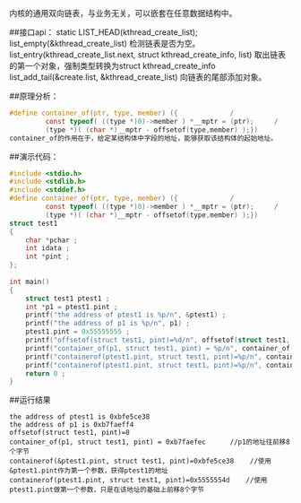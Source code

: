 内核的通用双向链表，与业务无关，可以嵌套在任意数据结构中。

##接口api：
static LIST_HEAD(kthread_create_list);
list_empty(&kthread_create_list)  检测链表是否为空。
list_entry(kthread_create_list.next,  struct kthread_create_info, list)  取出链表的第一个对象，强制类型转换为struct kthread_create_info
list_add_tail(&create.list, &kthread_create_list)   向链表的尾部添加对象。

##原理分析：
```c
#define container_of(ptr, type, member) ({             /
         const typeof( ((type *)0)->member ) *__mptr = (ptr);     /
         (type *)( (char *)__mptr - offsetof(type,member) );})
container_of的作用在于，给定某结构体中字段的地址，能够获取该结构体的起始地址。
```

##演示代码：
```c
#include <stdio.h>
#include <stdlib.h>
#include <stddef.h>
#define container_of(ptr, type, member) ({             /
         const typeof( ((type *)0)->member ) *__mptr = (ptr);     /
         (type *)( (char *)__mptr - offsetof(type,member) );})
struct test1
{
    char *pchar ;
    int idata ;
    int *pint ;
};
 
int main()
{
    struct test1 ptest1 ;
    int *p1 = ptest1.pint ;
    printf("the address of ptest1 is %p/n", &ptest1) ;
    printf("the address of p1 is %p/n", p1) ;
    ptest1.pint = 0x55555555 ;
    printf("offsetof(struct test1, pint)=%d/n", offsetof(struct test1, pint)) ;
    printf("container_of(p1, struct test1, pint) = %p/n", container_of(p1, struct test1, pint)) ;  //1
    printf("containerof(ptest1.pint, struct test1, pint)=%p/n", container_of(&ptest1.pint, struct test1, pint)) ;  //2
    printf("containerof(ptest1.pint, struct test1, pint)=%p/n", container_of(ptest1.pint, struct test1, pint)) ;    //3
    return 0 ;
}
``` 
##运行结果
```
the address of ptest1 is 0xbfe5ce38
the address of p1 is 0xb7faeff4
offsetof(struct test1, pint)=8
container_of(p1, struct test1, pint) = 0xb7faefec      //p1的地址往前移8个字节
containerof(&ptest1.pint, struct test1, pint)=0xbfe5ce38    //使用&ptest1.pint作为第一个参数，获得ptest1的地址
containerof(ptest1.pint, struct test1, pint)=0x5555554d    //使用ptest1.pint做第一个参数，只是在该地址的基础上前移8个字节
```

